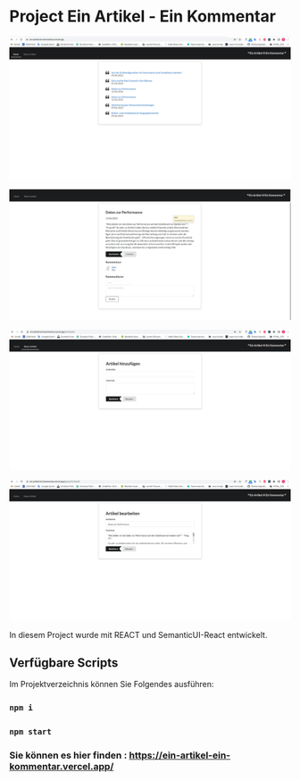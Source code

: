 # Project  Ein Artikel - Ein Kommentar 
![reference image](/public/images/readme0.png)

![reference image](/public/images/readme1.png)

![reference image](/public/images/readme2.png)

![reference image](/public/images/readme3.png)

In diesem Project wurde mit REACT und SemanticUI-React entwickelt.

## Verfügbare Scripts

Im Projektverzeichnis können Sie Folgendes ausführen:

### `npm i`

### `npm start`

### Sie können es hier finden : https://ein-artikel-ein-kommentar.vercel.app/
